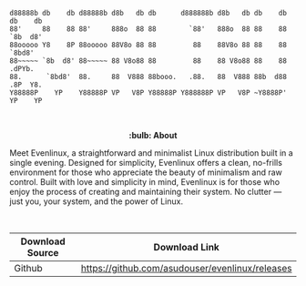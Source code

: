 ```
d88888b db    db d88888b d8b   db db      d888888b d8b   db db    db db    db   
88'     88    88 88'     888o  88 88        `88'   888o  88 88    88 `8b  d8'
88ooooo Y8    8P 88ooooo 88V8o 88 88         88    88V8o 88 88    88  `8bd8'    
88~~~~~ `8b  d8' 88~~~~~ 88 V8o88 88         88    88 V8o88 88    88  .dPYb.   
88.      `8bd8'  88.     88  V888 88booo.   .88.   88  V888 88b  d88 .8P  Y8.
Y88888P    YP    Y88888P VP   V8P Y88888P Y888888P VP   V8P ~Y8888P' YP    YP                                                                                        
```
<br>


<p align="center"><strong>:bulb: About</strong></p>

Meet Evenlinux, a straightforward and minimalist Linux distribution built in a single evening. Designed for simplicity, 
Evenlinux offers a clean, no-frills environment for those who appreciate the beauty of minimalism and raw control.
Built with love and simplicity in mind, Evenlinux is for those who enjoy the process of creating and maintaining their system. No clutter — just you, your system, and the power of Linux.

<br>

<div align="center">

  | Download Source           | Download Link                                                                                                                                             |
  |----------------|:----------------------------------------------------------------------------------------------------------------------------------------------------------:|
  | Github   | https://github.com/asudouser/evenlinux/releases |

</div>
